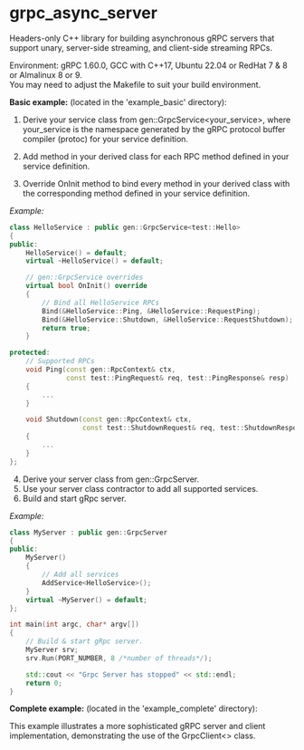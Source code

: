 # grpc_async_server
Headers-only C++ library for building asynchronous gRPC servers that support unary, server-side streaming, and client-side streaming RPCs.

Environment: gRPC 1.60.0, GCC with C++17, Ubuntu 22.04 or RedHat 7 & 8 or Almalinux 8 or 9.  
You may need to adjust the Makefile to suit your build environment.

**Basic example:**  (located in the 'example_basic' directory):

1. Derive your service class from gen::GrpcService<your_service>, where your_service is the namespace generated by the gRPC protocol buffer compiler (protoc) for your service definition.

2. Add method in your derived class for each RPC method defined in your service definition.

3. Override OnInit method to bind every method in your derived class with the corresponding method defined in your service definition.

*Example:*

```cpp
class HelloService : public gen::GrpcService<test::Hello>
{
public:
    HelloService() = default;
    virtual ~HelloService() = default;

    // gen::GrpcService overrides
    virtual bool OnInit() override
    {
        // Bind all HelloService RPCs
        Bind(&HelloService::Ping, &HelloService::RequestPing);
        Bind(&HelloService::Shutdown, &HelloService::RequestShutdown);
        return true;
    }

protected:
    // Supported RPCs
    void Ping(const gen::RpcContext& ctx,
              const test::PingRequest& req, test::PingResponse& resp)
    {
        ...
    }

    void Shutdown(const gen::RpcContext& ctx,
                  const test::ShutdownRequest& req, test::ShutdownResponse& resp)
    {
        ...
    }
};
```

4. Derive your server class from gen::GrpcServer.
5. Use your server class contractor to add all supported services.
5. Build and start gRpc server.

*Example:*

```cpp
class MyServer : public gen::GrpcServer
{
public:
    MyServer()
    {
        // Add all services
        AddService<HelloService>();
    }
    virtual ~MyServer() = default;
};

int main(int argc, char* argv[])
{
    // Build & start gRpc server.
    MyServer srv;
    srv.Run(PORT_NUMBER, 8 /*number of threads*/);

    std::cout << "Grpc Server has stopped" << std::endl;
    return 0;
}
```

**Complete example:**  (located in the 'example_complete' directory):

This example illustrates a more sophisticated gRPC server and client implementation, demonstrating the use of the GrpcClient<> class.




